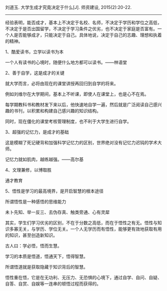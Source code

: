 刘道玉. 大学生成才究竟决定于什么[J]. 师资建设, 2015(2):20-22.

-----

经验表明，能否成才，基本上不决定于名校、名师，不决定于学历和学位之高低，不决定于是否出国留学，不决定于学习条件之优劣，也不决定于家庭是否富有。一个人是否能够成才，只能决定于自己。具体地说，决定于自己的志趣、理想和执着的精神。

1、酷爱读书，立学以读书为本

一个人有读书的心境时，随便什么地方都可以读书。——林语堂

2、善于自学，这是成才的关键

就大学而言，必将由现在的课堂讲授再回归到自学的将来。

例如刘维尔在大学期间，基本上不听课，即使人在课堂上，也是心不在焉。

每学期教科书和教材发下来以后，他快速地自学一遍，然后就是广泛阅读自己感兴趣的书刊，以积累和构建自己感兴趣的知识结构。

同时，现在僵化的课堂考核管理制度，也不利于大学生进行自学。

3、超强的记忆力，是成才的基础

这是模糊了死记硬背和加强科学记忆力的区别，世界绝对没有记忆力迟钝的学术大师。

记忆力就如肌肉，越练越强。——高尔基

4、文理兼修，以博取胜

通才教育

5、悟性是学习的最高境界，是开启智慧的根本途径

所谓悟性是一种感悟的思维能力

未卜先知、举一反三、去伪存真、触类旁通、心有灵犀

其实，学生们学习优劣的区别，不在于分数之高低，而在于悟性之有无。悟性与知识多寡无关，与学历、学位无关。一个人无学历而有悟性，能够更有效地获取有用的知识，甚至创造新知识。

古人曰：学必悟，悟而生慧。

学习的本质是悟道，悟通天下，悟得智慧。

所谓悟道就是获取隐藏于知识背后的智慧。

悟性重在悟，它是在无功利、无压力、无恐惧的心境下，通过自学、自问、自疑、自答、自赏、自娱等一连串的顿悟过程而获得的。